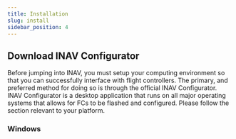 ```yaml
---
title: Installation
slug: install
sidebar_position: 4
---
```


## Download INAV Configurator

Before jumping into INAV, you must setup your computing environment so that you can successfully interface with flight controllers. 
The primary, and preferred method for doing so is through the official INAV Configurator.
INAV Configurator is a desktop application that runs on all major operating systems that allows for FCs to be flashed and configured.
Please follow the section relevant to your platform.

### Windows